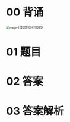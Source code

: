# 00 背诵

<img src="https://cvp.oss-cn-shanghai.aliyuncs.com/202509100411993.png" alt="image-20250910041120854" style="zoom:50%;" />



# 01 题目



# 02 答案



# 03 答案解析

